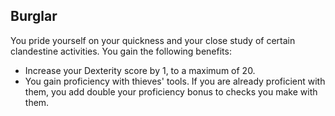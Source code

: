 ## Burglar
You pride yourself on your quickness and your close study of certain clandestine activities. You gain the following benefits:

* Increase your Dexterity score by 1, to a maximum of 20.
* You gain proficiency with thieves' tools. If you are already proficient with them, you add double your proficiency bonus to checks you make with them.


